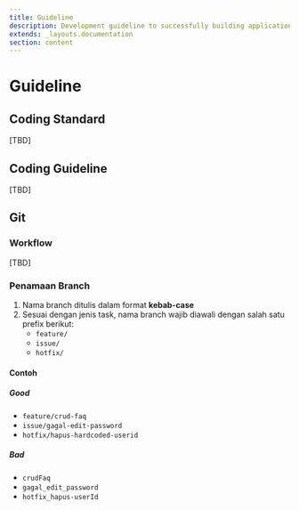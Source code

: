 ```yaml
---
title: Guideline
description: Development guideline to successfully building application
extends: _layouts.documentation
section: content
---
```


# Guideline

## Coding Standard
[TBD]

## Coding Guideline
[TBD]

## Git

### Workflow
[TBD]

### Penamaan Branch

1. Nama branch ditulis dalam format **kebab-case**
2. Sesuai dengan jenis task, nama branch wajib diawali dengan salah satu prefix berikut:
   - `feature/`
   - `issue/`
   - `hotfix/`

#### Contoh

##### Good

- `feature/crud-faq`
- `issue/gagal-edit-password`
- `hotfix/hapus-hardcoded-userid`

##### Bad

- `crudFaq`
- `gagal_edit_password`
- `hotfix_hapus-userId`
